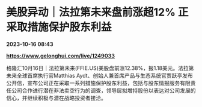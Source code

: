 # 美股异动｜法拉第未来盘前涨超12% 正采取措施保护股东利益

**2023-10-16 08:43**

**https://www.gelonghui.com/live/1249033**

格隆汇10月16日｜法拉第未来(FFIE.US)美股盘前涨12.38%，报1.18美元。法拉第未来全球首席执行官Matthias Aydt、创始人兼首席产品与生态系统官贾跃亭发布公开信，宣布公司正在采取一系列措施保护股东利益，包括与股东情报服务有限责任公司合作进行潜在非法卖空行为的调查，领导层拟增持股份以表达对公司发展的信心，并继续积极与潜在战略投资者接洽。